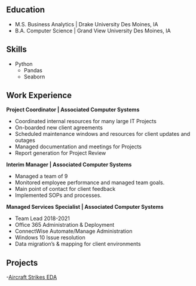 ## Education
- M.S. Business Analytics | Drake University Des Moines, IA
- B.A. Computer Science | Grand View University Des Moines, IA

## Skills
- Python
  - Pandas
  - Seaborn

## Work Experience
**Project Coordinator | Associated Computer Systems**
- Coordinated internal resources for many large IT Projects
- On-boarded new client agreements
- Scheduled maintenance windows and resources for client updates and outages
- Managed documentation and meetings for Projects
- Report generation for Project Review

**Interim Manager | Associated Computer Systems**
- Managed a team of 9
- Monitored employee performance and managed team goals.
- Main point of contact for client feedback
- Implemented SOPs and processes.
  
**Managed Services Specialist | Associated Computer Systems**
- Team Lead 2018-2021
- Office 365 Administration & Deployment
- ConnectWise Automate/Manage Administration
- Windows 10 Issue resolution
- Data migration’s & mapping for client environments

## Projects
-[Aircraft Strikes EDA](https://github.com/KPMallaney/KPMallaney.github.io/blob/main/AircraftStrikes.ipynb)

